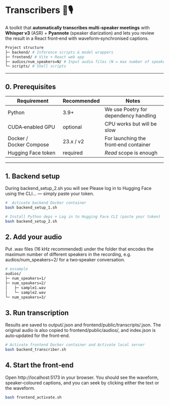# Transcribers 📝🎙️

A toolkit that **automatically transcribes multi‑speaker meetings** with  
**Whisper v3** (ASR) + **Pyannote** (speaker diarization) and lets you review  
the result in a React front‑end with waveform‑synchronised captions.

```bash
Project structure
├─ backend/ # Inference scripts & model wrappers
├─ frontend/ # Vite + React web app
├─ audios/num_speakers=N/ # Input audio files (N = max number of speakers)
└─ scripts/ # Shell scripts
```

---

## 0. Prerequisites

| Requirement           | Recommended | Notes                                   |
|-----------------------|-------------|-----------------------------------------|
| Python                | 3.9+        | We use Poetry for dependency handling   |
| CUDA‑enabled GPU      | optional    | CPU works but will be slow              |
| Docker / Docker Compose| 23.x / v2  | For launching the front‑end container   |
| Hugging Face token    | required    | *Read* scope is enough                  |

---

## 1. Backend setup
During backend_setup_2.sh you will see
Please log in to Hugging Face using the CLI… — simply paste your token.

```bash
#  Activate backend Docker container
bash backend_setup_1.sh

# Install Python deps + Log in to Hugging Face CLI (paste your token)
bash backend_setup_2.sh
```

## 2. Add your audio
Put .wav files (16 kHz recommended) under the folder that encodes the
maximum number of different speakers in the recording, e.g.
audios/num_speakers=2/ for a two‑speaker conversation.

```bash
# exsample
audios/
├─ num_speakers=1/
├─ num_speakers=2/
│   ├─ sample1.wav
│   └─ sample2.wav
└─ num_speakers=3/
```


## 3. Run transcription
Results are saved to output/<file>.json and
frontend/public/transcripts/<file>.json.
The original audio is also copied to frontend/public/audios/, and
index.json is auto‑updated for the front‑end.

```bash
# Activate frontend Docker container and Activate local server
bash backend_transcriber.sh
```

## 4. Start the front‑end
Open http://localhost:5173 in your browser.
You should see the waveform, speaker‑coloured captions, and you can seek by
clicking either the text or the waveform.

```bash
bash frontend_activate.sh
```

<!-- ## How to activate local server?

Install nvm:

```bash
curl -o- https://raw.githubusercontent.com/nvm-sh/nvm/v0.39.7/install.sh | bash
source ~/.bashrc
```

Install Node.js (ver.LTS):

```bash
nvm install --lts
nvm use --lts
```

Install Javascript Package Manager:

```bash
npm install -g pnpm
```

Check Node.js, pnpm version:

```bash
node -v
pnpm -v
```

Activate local server:

```bash
bash start_local.sh
``` -->